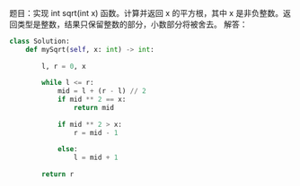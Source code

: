 题目：实现 int sqrt(int x) 函数。计算并返回 x 的平方根，其中 x 是非负整数。返回类型是整数，结果只保留整数的部分，小数部分将被舍去。
解答：


```python
class Solution:
    def mySqrt(self, x: int) -> int:
        
        l, r = 0, x
        
        while l <= r:
            mid = l + (r - l) // 2
            if mid ** 2 == x:
                return mid
            
            if mid ** 2 > x:
                r = mid - 1
                
            else:
                l = mid + 1
        
        return r
            

```

